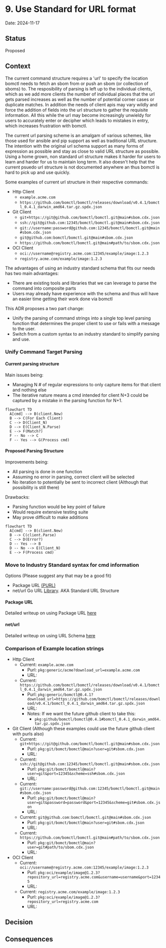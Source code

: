 
# 9. Use Standard for URL format

Date: 2024-11-17

## Status

Proposed

## Context

The current command structure requires a 'url' to specify the location bomctl needs to fetch an sbom from or
push an sbom (or collection of sboms) to. The resposibility of parsing is left up to the individual clients,
which as we add more clients the number of individual places that the url gets parsed increases as well as the
number of potential corner cases or duplicate matches. In addition the needs of client apis may vary wildly and
force the addition of fields into the url structure to gather the requisite information. All this while the url
may become increasingly unwieldy for users to accurately enter or decipher which leads to mistakes in entry,
which increases frustration with bomctl.

The current url parsing scheme is an amalgam of various schemes, like those used for ansible and pip support as
well as traditional URL structure. The intention with the original url schema support as many forms of expression
as possible and stay as close to valid URL structure as possible. Using a home grown, non standard url structure
makes it harder for users to learn and harder for us to maintain long term. It also doesn't help that the current
psuedo url structure is not documented anywhere an thus bomctl is hard to pick up and use quickly.

Some examples of current url structure in their respective commands:

- Http Client
  - `example.acme.com`
  - `https://github.com/bomctl/bomctl/releases/download/v0.4.1/bomctl_0.4.1_darwin_amd64.tar.gz.spdx.json`
- Git Client
  - `git+https://git@github.com/bomctl/bomctl.git@main#sbom.cdx.json`
  - `ssh://git@github.com:12345/bomctl/bomctl.git@main#sbom.cdx.json`
  - `git://username:password@github.com:12345/bomctl/bomctl.git@main#sbom.cdx.json`
  - `git@github.com:bomctl/bomctl.git@main#sbom.cdx.json`
  - `https://github.com/bomctl/bomctl.git@main#path/to/sbom.cdx.json`
- OCI Client
  - `oci://username@registry.acme.com:12345/example/image:1.2.3`
  - `registry.acme.com/example/image:1.2.3`

The advantages of using an industry standard schema that fits our needs has two main advantages:

- There are existing tools and libraries that we can leverage to parse the command into composite parts
- Users may already have experience with the schema and thus will have an easier time getting their work done via bomctl

This ADR proposes a two part change:

- Unify the parsing of command strings into a single top level parsing function that determines the proper client
to use or fails with a message to the user.
- Switch from a custom syntax to an industry standard to simplify parsing and use.

### Unify Command Target Parsing

#### Current parsing structure

Main issues being:

- Managing N # of regular expressions to only capture items for that client and nothing else
- The iterative nature means a cmd intended for client N+3 could be captured by a mistake in the parsing function for N+1.

```mermaid
flowchart TD
  A[cmd] --> B(client.New)
  B --> C(For Each Client)
  C --> D(Client_N)
  D --> E(Client_N.Parse)
  E --> F(Match?)
  F -- No --> C
  F -- Yes --> G(Process cmd)
```

#### Proposed Parsing Structure

Improvements being:

- All parsing is done in one function
- Assuming no error in parsing, correct client will be selected
- No iteration to potentially be sent to incorrect client (Although that possibility is still there)

Drawbacks:

- Parsing function would be key point of failure
- Would require extensive testing suite
- May prove difficult to make additions

```mermaid
flowchart TD
  A[cmd] --> B(client.New)
  B --> C(client.Parse)
  C --> D(Error?)
  D -- Yes --> B
  D -- No --> E(Client_N)
  E --> F(Process cmd)
```

### Move to Industry Standard syntax for cmd information

Options (Please suggest any that may be a good fit)

- Package URL [(PURL)](https://github.com/package-url/purl-spec)
- net/url Go URL [Library](https://pkg.go.dev/net/url@go1.23.3). AKA Standard URL Structure

#### Package URL

Detailed writeup on using Package URL [here](0009-supporting-packageurl.md)

#### net/url

Detailed writeup on using URL Schema [here](0009-supporting-standard-url.md)

### Comparison of Example location strings

- Http Client
  - Current: `example.acme.com`
    - Purl: `pkg:generic/acme?download_url=example.acme.com`
    - URL:
  - Current: `https://github.com/bomctl/bomctl/releases/download/v0.4.1/bomctl_0.4.1_darwin_amd64.tar.gz.spdx.json`
    - Purl: `pkg:generic/bomctl@0.4.1?download_url=https://github.com/bomctl/bomctl/releases/download/v0.4.1/bomctl_0.4.1_darwin_amd64.tar.gz.spdx.json`
    - URL:
    - Notes: If we want the future github client to take this:
      - `pkg:github/bomctl/bomctl@0.4.1#bomctl_0.4.1_darwin_amd64.tar.gz.spdx.json`
- Git Client (Although these examples could use the future github client with purls also)
  - Current: `git+https://git@github.com/bomctl/bomctl.git@main#sbom.cdx.json`
    - Purl: `pkg:git/bomct/bomctl@main?user=git#sbom.cdx.json`
    - URL:
  - Current: `ssh://git@github.com:12345/bomctl/bomctl.git@main#sbom.cdx.json`
    - Purl: `pkg:git/bomct/bomctl@main?user=git&port=12345&scheme=ssh#sbom.cdx.json`
    - URL:
  - Current: `git://username:password@github.com:12345/bomctl/bomctl.git@main#sbom.cdx.json`
    - Purl: `pkg:git/bomct/bomctl@main?user=git&password=password&port=12345&scheme=git#sbom.cdx.json`
    - URL:
  - Current: `git@github.com:bomctl/bomctl.git@main#sbom.cdx.json`
    - Purl: `pkg:git/bomct/bomctl@main?user=git#sbom.cdx.json`
    - URL:
  - Current: `https://github.com/bomctl/bomctl.git@main#path/to/sbom.cdx.json`
    - Purl: `pkg:git/bomct/bomctl@main?user=git#path/to/sbom.cdx.json`
    - URL:
- OCI Client
  - Current: `oci://username@registry.acme.com:12345/example/image:1.2.3`
    - Purl: `pkg:oci/example/image@1.2.3?repository_url=registry.acme.com&username=username&port=12345`
    - URL:
  - Current: `registry.acme.com/example/image:1.2.3`
    - Purl: `pkg:oci/example/image@1.2.3?repository_url=registry.acme.com`
    - URL:

## Decision

## Consequences
